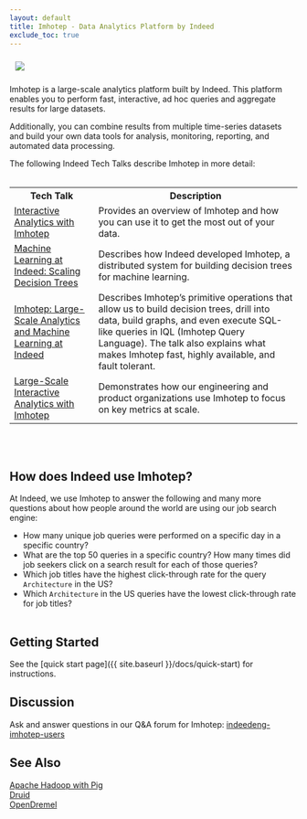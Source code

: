 ```yaml
---
layout: default
title: Imhotep - Data Analytics Platform by Indeed
exclude_toc: true
---
```

<div style="position:relative;">
<img src="{{ site.baseurl }}/images/Imhotep.png" style="max-width:15%;max-height:15%;clear:both;padding:10px;" />
</div>

Imhotep is a large-scale analytics platform built by Indeed. This platform enables you to perform fast, interactive, ad hoc queries and aggregate results for large datasets.

Additionally, you can combine results from multiple time-series datasets and build your own data tools for analysis, monitoring, reporting, and automated data processing.

The following Indeed Tech Talks describe Imhotep in more detail:  <br><br>
<table>
<tr>
    <th>Tech Talk</th>
    <th>Description</th>
  </tr>
  <tr>
    <td><a href ="http://youtu.be/LBDZFtqL-ck?list=UURVEh0SlyrZNTeIbEDwj3wQ">Interactive Analytics with Imhotep</a></td>
    <td>Provides an overview of Imhotep and how you can use it to get the most out of your data.</td>
    </tr>
   <tr>
    <td><a href="http://engineering.indeed.com/talks/machine-learning-indeed-scaling-decision-trees/">Machine Learning at Indeed: Scaling Decision Trees</a></td>
    <td>Describes how Indeed developed Imhotep, a distributed system for building decision trees for machine learning.</td>
    
  </tr>
  <tr>
    <td><a href="http://engineering.indeed.com/talks/imhotep-large-scale-analytics-machine-learning-indeed/">Imhotep: Large-Scale Analytics and Machine Learning at Indeed</a></td>

<td>Describes Imhotep’s primitive operations that allow us to build decision trees, drill into data, build graphs, and even execute SQL-like queries in IQL (Imhotep Query Language). The talk also explains what makes Imhotep fast, highly available, and fault tolerant.</td>
</tr>
<tr>
<td><a href="http://engineering.indeed.com/talks/large-scale-interactive-analytics-with-imhotep/">Large-Scale Interactive Analytics with Imhotep</a></td>
<td>Demonstrates how our engineering and product organizations use Imhotep to focus on key metrics at scale.</td>
</tr>
  </table> 
  <br><br>
  
## How does Indeed use Imhotep?

At Indeed, we use Imhotep to answer the following and many more questions about how people around the world are using our job search engine:

- How many unique job queries were performed on a specific day in a specific country?
- What are the top 50 queries in a specific country? How many times did job seekers click on a search result for each of those queries?
- Which job titles have the highest click-through rate for the query `Architecture` in the US? 
- Which `Architecture` in the US queries have the lowest click-through rate for job titles?
<br><br>

## Getting Started
See the [quick start page]({{ site.baseurl }}/docs/quick-start) for instructions. 

## Discussion
Ask and answer questions in our Q&A forum for Imhotep: [indeedeng-imhotep-users](https://groups.google.com/forum/#!forum/indeedeng-imhotep-users)

## See Also
[Apache Hadoop with Pig](http://pig.apache.org/)<br>
[Druid](http://druid.io/)<br>
[OpenDremel](https://code.google.com/p/dremel/)
